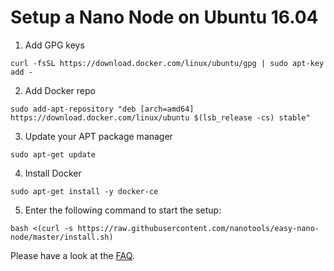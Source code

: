 # Setup a Nano Node on Ubuntu 16.04

1. Add GPG keys
 
```
curl -fsSL https://download.docker.com/linux/ubuntu/gpg | sudo apt-key add -
```

2. Add Docker repo

```
sudo add-apt-repository "deb [arch=amd64] https://download.docker.com/linux/ubuntu $(lsb_release -cs) stable"
```

3. Update your APT package manager

```
sudo apt-get update
```

4. Install Docker

```
sudo apt-get install -y docker-ce
```

5. Enter the following command to start the setup:

```
bash <(curl -s https://raw.githubusercontent.com/nanotools/easy-nano-node/master/install.sh)
```

Please have a look at the [FAQ](faq.md).